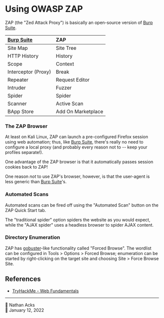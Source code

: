 # Using OWASP ZAP

ZAP (the "Zed Attack Proxy") is basically an open-source version of [Burp Suite](burp-suite.md).

| [Burp Suite](burp-suite.md) | ZAP                |
|:------------------------------- |:------------------ |
| Site Map                        | Site Tree          |
| HTTP History                    | History            |
| Scope                           | Context            |
| Interceptor (Proxy)             | Break              |
| Repeater                        | Request Editor     |
| Intruder                        | Fuzzer             |
| Spider                          | Spider             |
| Scanner                         | Active Scan        |
| BApp Store                      | Add On Marketplace |

### The ZAP Browser

At least on Kali Linux, ZAP can launch a pre-configured Firefox session using web automation; thus, like [Burp Suite](burp-suite.md), there's really no need to configure a local proxy (and probably every reason not to -- keep your profiles separate!).

One advantage of the ZAP browser is that it automatically passes session cookies back to ZAP!

One reason *not* to use ZAP's browser, however, is that the user-agent is less generic than [Burp Suite](burp-suite.md)'s.

### Automated Scans

Automated scans can be fired off using the "Automated Scan" button on the ZAP Quick Start tab.

The "traditional spider" option spiders the website as you would expect, while the "AJAX spider" uses a headless browser to spider AJAX content.

### Directory Enumeration

ZAP has [gobuster](gobuster.md)-like functionality called "Forced Browse". The wordlist can be configured in Tools > Options > Forced Browse; enumeration can be started by right-clicking on the target site and choosing Site > Force Browse Site.

## References

* [TryHackMe - Web Fundamentals](tryhackme-web-fundamentals.md)

- - - -

👤 Nathan Acks  
📅 January 12, 2022
